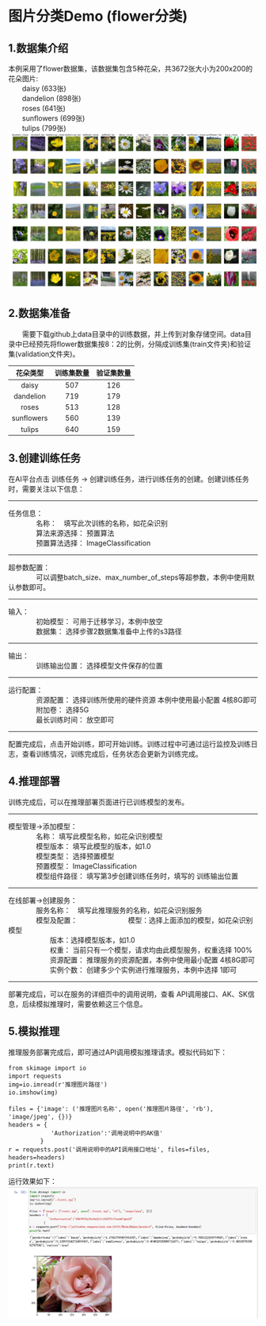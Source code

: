 # 图片分类Demo (flower分类)
## 1.数据集介绍
本例采用了flower数据集，该数据集包含5种花朵，共3672张大小为200x200的花朵图片:  
　　daisy (633张)  
　　dandelion  (898张)  
　　roses  (641张)  
　　sunflowers  (699张)  
　　tulips  (799张)  
![Image text](https://raw.githubusercontent.com/AiModelMaker/ModelMaker/master/Use%20ModelMaker%20Built-in%20Algorithms/image%20class%20inception_v3/images/flowers.png)

## 2.数据集准备
　　需要下载github上data目录中的训练数据，并上传到对象存储空间。data目录中已经预先将flower数据集按8：2的比例，分隔成训练集(train文件夹)和验证集(validation文件夹)。  

| 花朵类型 | 训练集数量 | 验证集数量 |
| :------: | :------: | :------: |
| daisy | 507 | 126 |
| dandelion | 719 | 179 |
| roses | 513 | 128 |
| sunflowers | 560 | 139 |
| tulips | 640 | 159 |

## 3.创建训练任务
在AI平台点击 训练任务 -> 创建训练任务，进行训练任务的创建。创建训练任务时，需要关注以下信息：  
_ _ _
任务信息：  
　　　　名称：　填写此次训练的名称，如花朵识别  
　　　　算法来源选择： 预置算法  
　　　　预置算法选择： ImageClassification  
_ _ _
超参数配置：  
　　　　可以调整batch_size、max_number_of_steps等超参数，本例中使用默认参数即可。  
_ _ _
输入：  
　　　　初始模型： 可用于迁移学习，本例中放空  
　　　　数据集： 选择步骤2数据集准备中上传的s3路径  
_ _ _
输出：  
　　　　训练输出位置： 选择模型文件保存的位置  
_ _ _
运行配置：  
　　　　资源配置： 选择训练所使用的硬件资源 本例中使用最小配置 4核8G即可  
　　　　附加卷： 选择5G  
　　　　最长训练时间： 放空即可  
_ _ _
配置完成后，点击开始训练，即可开始训练。训练过程中可通过运行监控及训练日志，查看训练情况，训练完成后，任务状态会更新为训练完成。  

## 4.推理部署
训练完成后，可以在推理部署页面进行已训练模型的发布。  
_ _ _
模型管理->添加模型：  
　　　　名称： 填写此模型名称，如花朵识别模型  
　　　　模型版本： 填写此模型的版本，如1.0  
　　　　模型类型： 选择预置模型  
　　　　预置模型： ImageClassification  
　　　　模型组件路径： 填写第3步创建训练任务时，填写的 训练输出位置  
_ _ _
在线部署->创建服务：  
　　　　服务名称：　填写此推理服务的名称，如花朵识别服务  
　　　　模型及配置：　 
　　　　　　模型：选择上面添加的模型，如花朵识别模型  
　　　　　　版本：选择模型版本，如1.0  
　　　　　　权重： 当前只有一个模型，请求均由此模型服务，权重选择 100%  
　　　　　　资源配置： 推理服务的资源配置，本例中使用最小配置 4核8G即可  
　　　　　　实例个数： 创建多少个实例进行推理服务，本例中选择 1即可  
_ _ _
部署完成后，可以在服务的详细页中的调用说明，查看 API调用接口、AK、SK信息，后续模拟推理时，需要依赖这三个信息。  


## 5.模拟推理
推理服务部署完成后，即可通过API调用模拟推理请求。模拟代码如下：  
```
from skimage import io
import requests
img=io.imread(r'推理图片路径')
io.imshow(img)

files = {'image': ('推理图片名称', open('推理图片路径', 'rb'), 'image/jpeg', {})}
headers = {
            'Authorization':'调用说明中的AK值'
         }
r = requests.post('调用说明中的API调用接口地址', files=files, headers=headers) 
print(r.text)

```
运行效果如下：
![Image text](https://raw.githubusercontent.com/AiModelMaker/ModelMaker/master/Use%20ModelMaker%20Built-in%20Algorithms/image%20class%20inception_v3/images/prediect%20demo.png)









